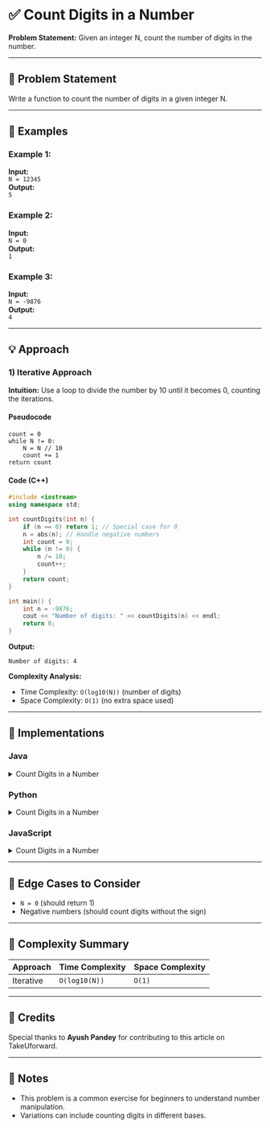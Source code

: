 # ✅ Count Digits in a Number

**Problem Statement:** Given an integer N, count the number of digits in the number.

---

## 📌 Problem Statement

Write a function to count the number of digits in a given integer N.

---

## 🧪 Examples

### Example 1:
**Input:**  
`N = 12345`  
**Output:**  
`5`

### Example 2:
**Input:**  
`N = 0`  
**Output:**  
`1`

### Example 3:
**Input:**  
`N = -9876`  
**Output:**  
`4`

---

## 💡 Approach

### 1) Iterative Approach

**Intuition:** Use a loop to divide the number by 10 until it becomes 0, counting the iterations.

#### Pseudocode
```
count = 0
while N != 0:
    N = N // 10
    count += 1
return count
```

#### Code (C++)
```cpp
#include <iostream>
using namespace std;

int countDigits(int n) {
    if (n == 0) return 1; // Special case for 0
    n = abs(n); // Handle negative numbers
    int count = 0;
    while (n != 0) {
        n /= 10;
        count++;
    }
    return count;
}

int main() {
    int n = -9876;
    cout << "Number of digits: " << countDigits(n) << endl;
    return 0;
}
```

**Output:**
```
Number of digits: 4
```

**Complexity Analysis:**
- Time Complexity: `O(log10(N))` (number of digits)
- Space Complexity: `O(1)` (no extra space used)

---

## 🧷 Implementations

### Java

<details>
<summary>Count Digits in a Number</summary>

```java
public class Main {
    static int countDigits(int n) {
        if (n == 0) return 1; // Special case for 0
        n = Math.abs(n); // Handle negative numbers
        int count = 0;
        while (n != 0) {
            n /= 10;
            count++;
        }
        return count;
    }

    public static void main(String[] args) {
        int n = -9876;
        System.out.println("Number of digits: " + countDigits(n));
    }
}
```

</details>

### Python

<details>
<summary>Count Digits in a Number</summary>

```python
def count_digits(n):
    if n == 0:
        return 1  # Special case for 0
    n = abs(n)  # Handle negative numbers
    count = 0
    while n != 0:
        n //= 10
        count += 1
    return count

n = -9876
print("Number of digits:", count_digits(n))
```

</details>

### JavaScript

<details>
<summary>Count Digits in a Number</summary>

```javascript
function countDigits(n) {
    if (n === 0) return 1; // Special case for 0
    n = Math.abs(n); // Handle negative numbers
    let count = 0;
    while (n !== 0) {
        n = Math.floor(n / 10);
        count++;
    }
    return count;
}

let n = -9876;
console.log("Number of digits:", countDigits(n));
```

</details>

---

## 🧭 Edge Cases to Consider

* `N = 0` (should return 1)
* Negative numbers (should count digits without the sign)

---

## 🧾 Complexity Summary

| Approach      | Time Complexity | Space Complexity |
| ------------- | --------------- | ---------------- |
| Iterative     | `O(log10(N))`  | `O(1)`           |

---

## 🙌 Credits

Special thanks to **Ayush Pandey** for contributing to this article on TakeUforward.

---

## 📣 Notes

* This problem is a common exercise for beginners to understand number manipulation.
* Variations can include counting digits in different bases.

